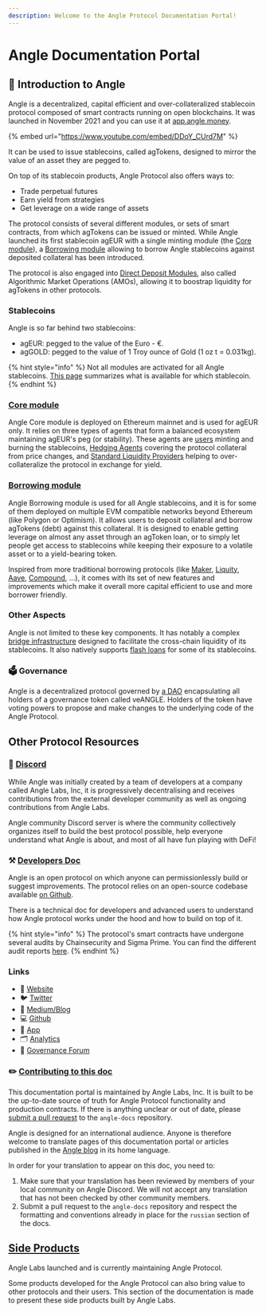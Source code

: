 ```yaml
---
description: Welcome to the Angle Protocol Documentation Portal!
---
```


# Angle Documentation Portal

## 🏅 Introduction to Angle

Angle is a decentralized, capital efficient and over-collateralized stablecoin protocol composed of smart contracts running on open blockchains. It was launched in November 2021 and you can use it at [app.angle.money](https://app.angle.money).

{% embed url="https://www.youtube.com/embed/DDoY_CUrd7M" %}

It can be used to issue stablecoins, called agTokens, designed to mirror the value of an asset they are pegged to.

On top of its stablecoin products, Angle Protocol also offers ways to:

- Trade perpetual futures
- Earn yield from strategies
- Get leverage on a wide range of assets

The protocol consists of several different modules, or sets of smart contracts, from which agTokens can be issued or minted. While Angle launched its first stablecoin agEUR with a single minting module (the [Core module](core-module/overview.md)), a [Borrowing module](borrowing-module/) allowing to borrow Angle stablecoins against deposited collateral has been introduced.

The protocol is also engaged into [Direct Deposit Modules](other/amo.md), also called Algorithmic Market Operations (AMOs), allowing it to boostrap liquidity for agTokens in other protocols.

### Stablecoins

Angle is so far behind two stablecoins:

- agEUR: pegged to the value of the Euro - €.
- agGOLD: pegged to the value of 1 Troy ounce of Gold (1 oz t = 0.031kg).

{% hint style="info" %}
Not all modules are activated for all Angle stablecoins. [This page](./stablecoins.md) summarizes what is available for which stablecoin.
{% endhint %}

### [Core module](core-module/overview.md)

Angle Core module is deployed on Ethereum mainnet and is used for agEUR only. It relies on three types of agents that form a balanced ecosystem maintaining agEUR's peg (or stability). These agents are [users](core-module/stable-seekers/) minting and burning the stablecoins, [Hedging Agents](core-module/hedging-agents/) covering the protocol collateral from price changes, and [Standard Liquidity Providers](core-module/standard-liquidity-providers/) helping to over-collateralize the protocol in exchange for yield.

### [Borrowing module](borrowing-module/)

Angle Borrowing module is used for all Angle stablecoins, and it is for some of them deployed on multiple EVM compatible networks beyond Ethereum (like Polygon or Optimism). It allows users to deposit collateral and borrow agTokens (debt) against this collateral. It is designed to enable getting leverage on almost any asset through an agToken loan, or to simply let people get access to stablecoins while keeping their exposure to a volatile asset or to a yield-bearing token.

Inspired from more traditional borrowing protocols (like [Maker](https://makerdao.com/en/), [Liquity](https://www.liquity.org), [Aave](https://aave.com), [Compound](https://compound.finance), ...), it comes with its set of new features and improvements which make it overall more capital efficient to use and more borrower friendly.

### Other Aspects

Angle is not limited to these key components. It has notably a complex [bridge infrastructure](other/cross-chain.md) designed to facilitate the cross-chain liquidity of its stablecoins. It also natively supports [flash loans](other/flash-loans.md) for some of its stablecoins.

### 🗳 Governance

Angle is a decentralized protocol governed by [a DAO](governance/angle-dao.md) encapsulating all holders of a governance token called veANGLE. Holders of the token have voting powers to propose and make changes to the underlying code of the Angle Protocol.

## Other Protocol Resources

### 📐 [Discord](https://discord.gg/3vaHCJw7Mz)

While Angle was initially created by a team of developers at a company called Angle Labs, Inc, it is progressively decentralising and receives contributions from the external developer community as well as ongoing contributions from Angle Labs.

Angle community Discord server is where the community collectively organizes itself to build the best protocol possible, help everyone understand what Angle is about, and most of all have fun playing with DeFi!

### ⚒️ [Developers Doc](https://developers.angle.money)

Angle is an open protocol on which anyone can permissionlessly build or suggest improvements. The protocol relies on an open-source codebase available [on Github](https://github.com/AngleProtocol).

There is a technical doc for developers and advanced users to understand how Angle protocol works under the hood and how to build on top of it.

{% hint style="info" %}
The protocol's smart contracts have undergone several audits by Chainsecurity and Sigma Prime. You can find the different audit reports [here](resources/audits/).
{% endhint %}

### Links

- 📡 [Website](https://angle.money)
- 🐦 [Twitter](https://twitter.com/AngleProtocol)
- 🌳 [Medium/Blog](https://blog.angle.money)
- 💻 [Github](https://github.com/AngleProtocol)
- 📀 [App](https://app.angle.money)
- 🗂️ [Analytics](https://analytics.angle.money/#/home)
- 💬 [Governance Forum](https://gov.angle.money)

### ✏️ [Contributing to this doc](https://github.com/AngleProtocol/angle-docs)

This documentation portal is maintained by Angle Labs, Inc. It is built to be the up-to-date source of truth for Angle Protocol functionality and production contracts. If there is anything unclear or out of date, please [submit a pull request](https://github.com/AngleProtocol/angle-docs) to the `angle-docs` repository.

Angle is designed for an international audience. Anyone is therefore welcome to translate pages of this documentation portal or articles published in the [Angle blog](https://angle.money/#/blog) in its home language.

In order for your translation to appear on this doc, you need to:

1. Make sure that your translation has been reviewed by members of your local community on Angle Discord. We will not accept any translation that has not been checked by other community members.
2. Submit a pull request to the `angle-docs` repository and respect the formatting and conventions already in place for the `russian` section of the docs.

## [Side Products](side-products/README.md)

Angle Labs launched and is currently maintaining Angle Protocol.

Some products developed for the Angle Protocol can also bring value to other protocols and their users. This section of the documentation is made to present these side products built by Angle Labs.
